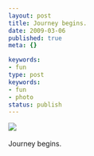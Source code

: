 ```yaml
---
layout: post
title: Journey begins.
date: 2009-03-06
published: true
meta: {}

keywords:
- fun
type: post
keywords:
- fun
- photo
status: publish
---
```

![](http://media.eick.us/2011/05/4Lbi8pbnEkqlefmwIhuewGOUo1_4001.jpg)<br /><br />Journey begins.
